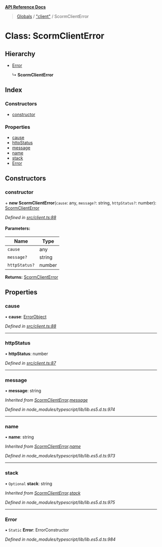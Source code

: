 **[API Reference Docs](../README.md)**

> [Globals](../README.md) / ["client"](../modules/_client_.md) / ScormClientError

# Class: ScormClientError

## Hierarchy

- [Error](_client_.scormclienterror.md#error)

  ↳ **ScormClientError**

## Index

### Constructors

- [constructor](_client_.scormclienterror.md#constructor)

### Properties

- [cause](_client_.scormclienterror.md#cause)
- [httpStatus](_client_.scormclienterror.md#httpstatus)
- [message](_client_.scormclienterror.md#message)
- [name](_client_.scormclienterror.md#name)
- [stack](_client_.scormclienterror.md#stack)
- [Error](_client_.scormclienterror.md#error)

## Constructors

### constructor

\+ **new ScormClientError**(`cause`: any, `message?`: string, `httpStatus?`: number): [ScormClientError](_client_.scormclienterror.md)

_Defined in [src/client.ts:88](https://github.com/distributhor/scormcloud-client/blob/c25d83b/src/client.ts#L88)_

#### Parameters:

| Name          | Type   |
| ------------- | ------ |
| `cause`       | any    |
| `message?`    | string |
| `httpStatus?` | number |

**Returns:** [ScormClientError](_client_.scormclienterror.md)

## Properties

### cause

• **cause**: [ErrorObject](../interfaces/_types_.errorobject.md)

_Defined in [src/client.ts:88](https://github.com/distributhor/scormcloud-client/blob/c25d83b/src/client.ts#L88)_

---

### httpStatus

• **httpStatus**: number

_Defined in [src/client.ts:87](https://github.com/distributhor/scormcloud-client/blob/c25d83b/src/client.ts#L87)_

---

### message

• **message**: string

_Inherited from [ScormClientError](_client_.scormclienterror.md).[message](_client_.scormclienterror.md#message)_

_Defined in node_modules/typescript/lib/lib.es5.d.ts:974_

---

### name

• **name**: string

_Inherited from [ScormClientError](_client_.scormclienterror.md).[name](_client_.scormclienterror.md#name)_

_Defined in node_modules/typescript/lib/lib.es5.d.ts:973_

---

### stack

• `Optional` **stack**: string

_Inherited from [ScormClientError](_client_.scormclienterror.md).[stack](_client_.scormclienterror.md#stack)_

_Defined in node_modules/typescript/lib/lib.es5.d.ts:975_

---

### Error

▪ `Static` **Error**: ErrorConstructor

_Defined in node_modules/typescript/lib/lib.es5.d.ts:984_
